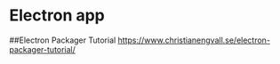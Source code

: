 # Electron app

##Electron Packager Tutorial 
https://www.christianengvall.se/electron-packager-tutorial/